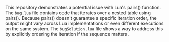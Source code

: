 This repository demonstrates a potential issue with Lua's pairs() function. The `bug.lua` file contains code that iterates over a nested table using pairs(). Because pairs() doesn't guarantee a specific iteration order, the output might vary across Lua implementations or even different executions on the same system.  The `bugSolution.lua` file shows a way to address this by explicitly ordering the iteration if the sequence matters.